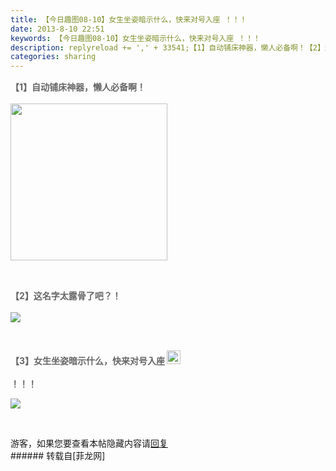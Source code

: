 ```yaml
---
title: 【今日趣图08-10】女生坐姿暗示什么，快来对号入座 ！！！
date: 2013-8-10 22:51
keywords: 【今日趣图08-10】女生坐姿暗示什么，快来对号入座 ！！！
description: replyreload += ',' + 33541;【1】自动铺床神器，懒人必备啊！【2】这名字太露骨了吧？！【3】女生坐姿暗示什么，快来对号入座！！！游客，如果您要查看本帖隐藏内容请回复
categories: sharing
---
```

<td class="t_f" id="postmessage_33541">

<script type="d327472b5593366a624ff3b6-text/javascript">replyreload += ',' + 33541;</script><p style="line-height:24px;text-indent:nullem;text-align:left"><font style="color:rgb(102, 102, 102)"><strong>【1】自动铺床神器，懒人必备啊！</strong></font></p><p style="line-height:24px;text-indent:nullem;text-align:left"><font style="color:rgb(102, 102, 102)"><strong>

<img aid="13245" class="zoom" data-cf-modified-d327472b5593366a624ff3b6-="" file="data/attachment/forum/201308/10/224839csx3udulfgx3z1b3.gif" id="aimg_13245" inpost="1" onclick="" onmouseover="" src="http://www.flw.ph/data/attachment/forum/201308/10/224839csx3udulfgx3z1b3.gif" width="251" zoomfile="data/attachment/forum/201308/10/224839csx3udulfgx3z1b3.gif"/>


</strong></font></p><br/>
<p style="line-height:24px;text-indent:nullem;text-align:left"><font style="color:rgb(102, 102, 102)"><strong>【2】这名字太露骨了吧？！</strong></font></p><p style="line-height:24px;text-indent:nullem;text-align:left"><font style="color:rgb(102, 102, 102)"><strong>

<img aid="13246" data-cf-modified-d327472b5593366a624ff3b6-="" file="data/attachment/forum/201308/10/224840pqhmopnaqttpa6o0.jpg.thumb.jpg" id="aimg_13246" inpost="1" onclick="" onmouseover="" src="http://www.flw.ph/data/attachment/forum/201308/10/224840pqhmopnaqttpa6o0.jpg" style="cursor:pointer" zoomfile="data/attachment/forum/201308/10/224840pqhmopnaqttpa6o0.jpg"/>


</strong></font></p><br/>
<p style="line-height:24px;text-indent:nullem;text-align:left"><font style="color:rgb(102, 102, 102)"><strong>【3】女生坐姿暗示什么，快来对号入座

<img aid="13247" class="zoom" data-cf-modified-d327472b5593366a624ff3b6-="" file="data/attachment/forum/201308/10/224841x8p0zahn6dpa21lz.gif" id="aimg_13247" inpost="1" onclick="" onmouseover="" src="http://www.flw.ph/data/attachment/forum/201308/10/224841x8p0zahn6dpa21lz.gif" width="22" zoomfile="data/attachment/forum/201308/10/224841x8p0zahn6dpa21lz.gif"/>


！！！</strong></font></p><p style="line-height:24px;text-indent:nullem;text-align:left"><font style="color:rgb(102, 102, 102)"><strong>

<img aid="13248" data-cf-modified-d327472b5593366a624ff3b6-="" file="data/attachment/forum/201308/10/224842sjxju1dqwjdx1e1v.jpg.thumb.jpg" id="aimg_13248" inpost="1" onclick="" onmouseover="" src="http://www.flw.ph/data/attachment/forum/201308/10/224842sjxju1dqwjdx1e1v.jpg" style="cursor:pointer" zoomfile="data/attachment/forum/201308/10/224842sjxju1dqwjdx1e1v.jpg"/>


</strong></font></p><br/>
<div class="locked">游客，如果您要查看本帖隐藏内容请<a data-cf-modified-d327472b5593366a624ff3b6-="" href="forum.php?mod=post&amp;action=reply&amp;fid=47&amp;tid=5862" onclick="if (!window.__cfRLUnblockHandlers) return false; showWindow('reply', this.href)">回复</a></div></td>
###### 转载自[菲龙网]